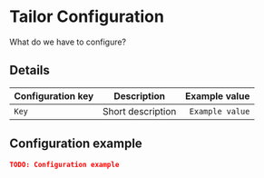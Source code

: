 # Tailor Configuration

What do we have to configure?

## Details

| Configuration key   | Description       | Example value   |
| ------------------- |:-----------------:| ---------------:|
| `Key`               | Short description | `Example value` |

## Configuration example

``` json
TODO: Configuration example
```
